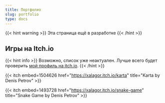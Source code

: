 ```yaml
---
title: Портфолио
slug: portfolio
type: docs
---
```


{{< hint warning >}}
Эта страница ещё в разработке
{{< /hint >}}

## Игры на Itch.io

{{< hint info >}}
Возможно, список уже неактуален. Лучше всего будет проверить [мой профиль на itch.io](https://xalagor.itch.io/).
{{< /hint >}}

{{< itch embed=1504626 href="https://xalagor.itch.io/karta" title="Karta by Denis Petrov" >}}

{{< itch embed=1493728 href="https://xalagor.itch.io/snake-game" title="Snake Game by Denis Petrov" >}}
